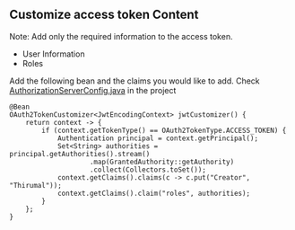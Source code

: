 ## Customize access token Content

Note: Add only the required information to the access token.

* User Information
* Roles


Add the following bean and the claims you would like to add. Check [AuthorizationServerConfig.java](../src/main/java/in/thirumal/config/AuthorizationServerConfig.java) in the project


```
@Bean
OAuth2TokenCustomizer<JwtEncodingContext> jwtCustomizer() {
    return context -> {
        if (context.getTokenType() == OAuth2TokenType.ACCESS_TOKEN) {
            Authentication principal = context.getPrincipal();
            Set<String> authorities = principal.getAuthorities().stream()
                    .map(GrantedAuthority::getAuthority)
                    .collect(Collectors.toSet());
            context.getClaims().claims(c -> c.put("Creator", "Thirumal"));
            context.getClaims().claim("roles", authorities);
        }
    };
}
 ```
